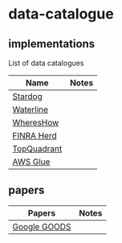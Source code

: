 # data-catalogue

## implementations

List of data catalogues

| Name | Notes |
| ------- | ------- |
| [Stardog](https://www.stardog.com/) |  |
| [Waterline](https://www.waterlinedata.com/product-overview/) |  |
| [WheresHow](https://github.com/linkedin/WhereHows) |  |
| [FINRA Herd](http://finraos.github.io/herd/) |  |
| [TopQuadrant](https://www.topquadrant.com/) |  |
| [AWS Glue](https://aws.amazon.com/documentation/glue/) |  |

## papers
| Papers | Notes |
| ------- | ------- |
| [Google GOODS](https://static.googleusercontent.com/media/research.google.com/en//pubs/archive/45390.pdf) |  |




